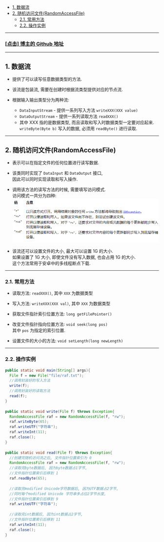 <!-- TOC -->

- [1. 数据流](#1-数据流)
- [2. 随机访问文件(RandomAccessFile)](#2-随机访问文件randomaccessfile)
  - [2.1. 常用方法](#21-常用方法)
  - [2.2. 操作实例](#22-操作实例)

<!-- /TOC -->

****
<a href='https://github.com/leon9dragon'><h3>[点击] 博主的 Github 地址</h3></a>
****

## 1. 数据流
- 提供了可以读写任意数据类型的方法.  

- 该流是包装流, 需要在创建时根据流类型提供对应的节点流.

- 根据输入输出类型分为两种流:
  - `DataInputStream` - 提供一系列写入方法 `writeXXX(XXX value)`
  - `DataOutputStream` - 提供一系列读取方法 `readXXX()`
  - 其中 XXX 指的是数据类型, 而且读取和写入时数据类型一定要对应起来.  
    `writeByte(Byte b)` 写入的数据, 必须用 `readByte()` 进行读取.

****

## 2. 随机访问文件(RandomAccessFile)
- 表示可以在指定文件的任何位置进行读写数据.

- 该类同时实现了 `DataInput` 和 `DataOutput` 接口,  
  因此可以同时实现读取和写入操作.

- 调用该方法的读写方法的时候, 需要填写访问模式.  
  访问模式一共分为四种:  
  ![pic](../99.images/2021-02-22-17-00-04.png)

- 该流还可以设置文件的大小, 最大可以设置 1G 的大小.  
  如果设置了 1G 大小, 即使文件没有写入数据, 也会占用 1G 的大小.  
  这个方法常用于安卓中的多线程断点下载.

****

### 2.1. 常用方法
- 读取方法: `readXXX()`, 其中 `XXX` 为数据类型
- 写入方法: `writeXXX(XXX val)`, 其中 `XXX` 为数据类型

- 获取文件指针索引位置方法: `long getFilePointer()`
- 改变文件指针指向位置方法: `void seek(long pos)`  
  其中 `pos` 为指定的索引位置.

- 设置文件的大小的方法: `void setLength(long newLength)`


****

### 2.2. 操作实例
```java
public static void main(String[] args){
  File f = new File("file/raf.txt");
  //调用封装好的写入方法
  write(f);
  //调用封装好的读取方法
  read(f);
}

public static void write(File f) throws Exception{
  RandomAccessFile raf = new RandomAccessFile(f, "rw");
  raf.writeByte(65);
  raf.writeUTF("字符串");
  raf.writeInt(11);
  raf.close();
} 

public static void read(File f) throws Exception{
  //创建完随机访问流之后, 文件指针位置索引为 0
  RandomAccessFile raf = new RandomAccessFile(f, "rw");
  //读取完byte数据后, 因为byte数据占1字节, 
  //文件指针位置索引后移到 1
  raf.readByte(65);
  
  //读取完modified Unicode字符数据后, 因为UTF数据占2字节, 
  //同时每个modified Unicode 字符串多占位2字节长度, 
  //文件指针位置索引后移到 9
  raf.writeUTF("字符串");
  
  //读取完int数据后, 因为int数据占2字节, 
  //文件指针位置索引后移到 11
  raf.writeInt(11);
  raf.close();
} 
```